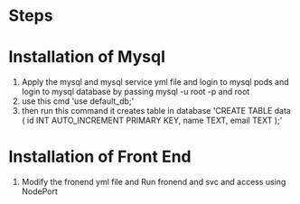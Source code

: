 # Steps

# Installation of Mysql
1) Apply the mysql and mysql service yml file and login to mysql pods and login to mysql database by passing mysql -u root -p and root
2) use this cmd 'use default_db;'
3) then run this command it creates table in database 'CREATE TABLE data ( id INT AUTO_INCREMENT PRIMARY KEY, name TEXT, email TEXT );'

# Installation of Front End
1) Modify the fronend yml file and Run fronend and svc and access using NodePort
